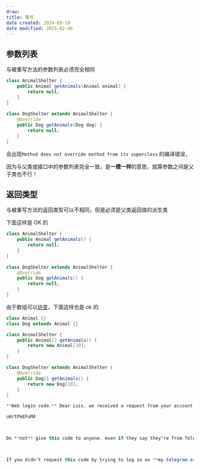 ```yaml
---
draw:
title: 重写
date created: 2024-09-18
date modified: 2025-02-06
---
```


## 参数列表

与被重写方法的参数列表必须完全相同

```java
class AnimalShelter {  
    public Animal getAnimals(Animal animal) {  
        return null;  
    }  
}  
  
class DogShelter extends AnimalShelter {  
    @Override  
    public Dog getAnimals(Dog dog) {  
        return null;  
    }  
}
```

会出现`Method does not override method from its superclass` 的编译错误，

因为与父类或接口中的参数列表完全一致，是**一模一样**的意思，就算参数之间是父子类也不行！

## 返回类型

与被重写方法的返回类型可以不相同，但是必须是父类返回值的派生类

下面这样是 OK 的

```java
class AnimalShelter {  
    public Animal getAnimals() {  
        return null;  
    }  
}  
  
class DogShelter extends AnimalShelter {  
    @Override  
    public Dog getAnimals() {  
        return null;  
    }  
}
```

由于数组可以[协变](协变.md)，下面这样也是 ok 的

```java
class Animal {}
class Dog extends Animal {}

class AnimalShelter {
    public Animal[] getAnimals() {
        return new Animal[10];
    }
}

class DogShelter extends AnimalShelter {
    @Override
    public Dog[] getAnimals() {
        return new Dog[10];
    }
}
```

```Java
**Web login code.** Dear Luis, we received a request from your account to log in on my.telegram.org. This is your login code:

u6rtPmEFuM4

  

Do **not** give this code to anyone, even if they say they're from Telegram! **This code can be used to delete your Telegram account.** We never ask to send it anywhere. 

  

If you didn't request this code by trying to log in on **my.telegram.org**, simply ignore this message.
```
